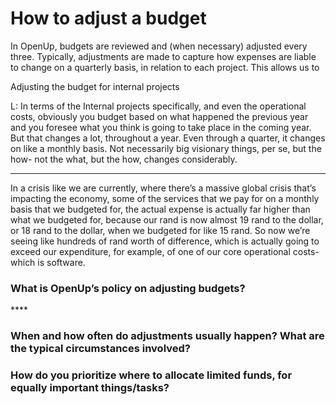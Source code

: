 # How to adjust a budget

In OpenUp, budgets are reviewed and \(when necessary\) adjusted every three. Typically, adjustments are made to capture how expenses are liable to change on a quarterly basis, in relation to each project. This allows us to 

Adjusting the budget for internal projects

L: In terms of the Internal projects specifically, and even the operational costs, obviously you budget based on what happened the previous year and you foresee what you think is going to take place in the coming year. But that changes a lot, throughout a year. Even through a quarter, it changes on like a monthly basis. Not necessarily big visionary things, per se, but the how- not the what, but the how, changes considerably.   
****

In a crisis like we are currently, where there’s a massive global crisis that’s impacting the economy, some of the services that we pay for on a monthly basis that we budgeted for, the actual expense is actually far higher than what we budgeted for, because our rand is now almost 19 rand to the dollar, or 18 rand to the dollar, when we budgeted for like 15 rand. So now we’re seeing like hundreds of rand worth of difference, which is actually going to exceed our expenditure, for example, of one of our core operational costs- which is software.  




### **What is OpenUp’s policy on adjusting budgets?**

\*\*\*\*

### **When and how often do adjustments usually happen? What are the typical circumstances involved?**

### **How do you prioritize where to allocate limited funds, for equally important things/tasks?**

